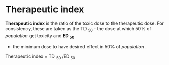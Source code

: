 ---
---
# Therapeutic index

**Therapeutic index** is the ratio of the toxic dose to the therapeutic
dose. For consistency, these are taken as the TD <sub>50</sub> - the
dose at which 50% of *population* get toxicity and **ED <sub>50</sub>**
- the minimum dose to have desired effect in 50% of *population* .

Therapeutic index = TD <sub>50</sub> /ED <sub>50</sub>
